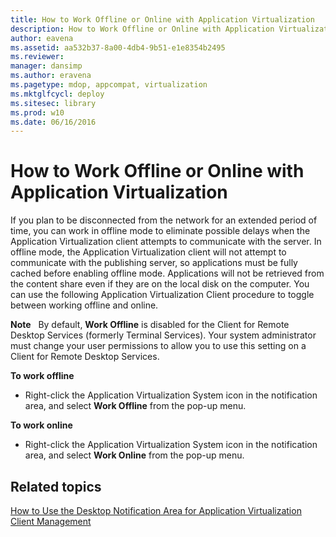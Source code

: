```yaml
---
title: How to Work Offline or Online with Application Virtualization
description: How to Work Offline or Online with Application Virtualization
author: eavena
ms.assetid: aa532b37-8a00-4db4-9b51-e1e8354b2495
ms.reviewer: 
manager: dansimp
ms.author: eravena
ms.pagetype: mdop, appcompat, virtualization
ms.mktglfcycl: deploy
ms.sitesec: library
ms.prod: w10
ms.date: 06/16/2016
---
```



# How to Work Offline or Online with Application Virtualization


If you plan to be disconnected from the network for an extended period of time, you can work in offline mode to eliminate possible delays when the Application Virtualization client attempts to communicate with the server. In offline mode, the Application Virtualization client will not attempt to communicate with the publishing server, so applications must be fully cached before enabling offline mode. Applications will not be retrieved from the content share even if they are on the local disk on the computer. You can use the following Application Virtualization Client procedure to toggle between working offline and online.

**Note**  
By default, **Work Offline** is disabled for the Client for Remote Desktop Services (formerly Terminal Services). Your system administrator must change your user permissions to allow you to use this setting on a Client for Remote Desktop Services.

 

**To work offline**

-   Right-click the Application Virtualization System icon in the notification area, and select **Work Offline** from the pop-up menu.

**To work online**

-   Right-click the Application Virtualization System icon in the notification area, and select **Work Online** from the pop-up menu.

## Related topics


[How to Use the Desktop Notification Area for Application Virtualization Client Management](how-to-use-the-desktop-notification-area-for-application-virtualization-client-management.md)

 

 





